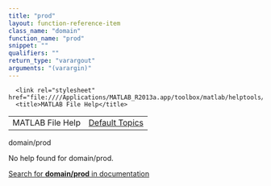 ```yaml
---
title: "prod"
layout: function-reference-item
class_name: "domain"
function_name: "prod"
snippet: ""
qualifiers: ""
return_type: "varargout"
arguments: "(varargin)"
---
```


<html>
   <head>
      <meta http-equiv="Content-Type" content="text/html; charset=utf-8">
   
      <link rel="stylesheet" href="file:////Applications/MATLAB_R2013a.app/toolbox/matlab/helptools/private/helpwin.css">
      <title>MATLAB File Help</title>
   </head>
   <body>
      <!--Single-page help-->
      <table border="0" cellspacing="0" width="100%">
         <tr class="subheader">
            <td class="headertitle">MATLAB File Help</td>
            <td class="subheader-right"><a href="matlab:helpwin">Default Topics</a></td>
         </tr>
      </table>
      <div class="title">domain/prod</div>
      <!--No help found-->
      <p>No help found for <span class="helptopic">domain/prod</span>.
      </p>
      <p><a href="matlab:docsearch('domain/prod')">
            Search for <b>domain/prod</b> in documentation
            </a></p>
   </body>
</html>

